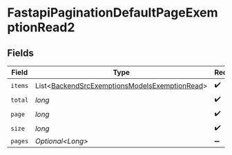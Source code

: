 # FastapiPaginationDefaultPageExemptionRead2


## Fields

| Field                                                                                                                | Type                                                                                                                 | Required                                                                                                             | Description                                                                                                          |
| -------------------------------------------------------------------------------------------------------------------- | -------------------------------------------------------------------------------------------------------------------- | -------------------------------------------------------------------------------------------------------------------- | -------------------------------------------------------------------------------------------------------------------- |
| `items`                                                                                                              | List\<[BackendSrcExemptionsModelsExemptionRead](../../models/components/BackendSrcExemptionsModelsExemptionRead.md)> | :heavy_check_mark:                                                                                                   | N/A                                                                                                                  |
| `total`                                                                                                              | *long*                                                                                                               | :heavy_check_mark:                                                                                                   | N/A                                                                                                                  |
| `page`                                                                                                               | *long*                                                                                                               | :heavy_check_mark:                                                                                                   | N/A                                                                                                                  |
| `size`                                                                                                               | *long*                                                                                                               | :heavy_check_mark:                                                                                                   | N/A                                                                                                                  |
| `pages`                                                                                                              | *Optional\<Long>*                                                                                                    | :heavy_minus_sign:                                                                                                   | N/A                                                                                                                  |